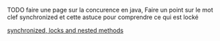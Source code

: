 TODO faire une page sur la concurence en java,
Faire un point sur le mot clef synchronized et cette astuce pour comprendre ce qui est locké

[synchronized, locks and nested methods](http://stackoverflow.com/questions/10825124/locks-and-nested-synchronized-methods)
